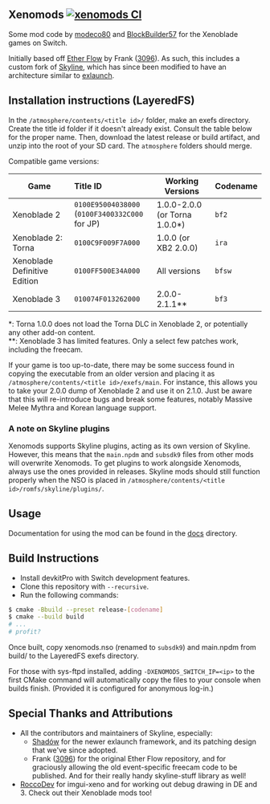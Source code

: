 ## Xenomods [![xenomods CI](https://github.com/BlockBuilder57/xenomods/actions/workflows/ci.yml/badge.svg)](https://github.com/BlockBuilder57/xenomods/actions/workflows/ci.yml)

Some mod code by [modeco80](https://github.com/modeco80) and [BlockBuilder57](https://github.com/BlockBuilder57) for the Xenoblade games on Switch.

Initially based off [Ether Flow](https://github.com/3096/ether) by Frank ([3096](https://github.com/3096)). As such, this includes a custom fork of [Skyline](https://github.com/skyline-dev/skyline/), which has since been modified to have an architecture similar to [exlaunch](https://github.com/shadowninja108/exlaunch).


## Installation instructions (LayeredFS)

In the `/atmosphere/contents/<title id>/` folder, make an exefs directory. Create the title id folder if it doesn't already exist. Consult the table below for the proper name. Then, download the latest release or build artifact, and unzip into the root of your SD card. The `atmosphere` folders should merge.

Compatible game versions:

| Game                         | Title ID                                           | Working Versions              | Codename |
|------------------------------|:---------------------------------------------------|-------------------------------|:---------|
| Xenoblade 2                  | `0100E95004038000`<br/>(`0100F3400332C000` for JP) | 1.0.0-2.0.0 (or Torna 1.0.0*) | `bf2`    |
| Xenoblade 2: Torna           | `0100C9F009F7A000`                                 | 1.0.0 (or XB2 2.0.0)          | `ira`    |
| Xenoblade Definitive Edition | `0100FF500E34A000`                                 | All versions                  | `bfsw`   |
| Xenoblade 3                  | `010074F013262000`                                 | 2.0.0-2.1.1**                 | `bf3`    |

*: Torna 1.0.0 does not load the Torna DLC in Xenoblade 2, or potentially any other add-on content.<br>
**: Xenoblade 3 has limited features. Only a select few patches work, including the freecam.

If your game is too up-to-date, there may be some success found in copying the executable from an older version and placing it as `/atmosphere/contents/<title id>/exefs/main`. For instance, this allows you to take your 2.0.0 dump of Xenoblade 2 and use it on 2.1.0. Just be aware that this will re-introduce bugs and break some features, notably Massive Melee Mythra and Korean language support.

### A note on Skyline plugins
Xenomods supports Skyline plugins, acting as its own version of Skyline. However, this means that the `main.npdm` and `subsdk9` files from other mods will overwrite Xenomods. To get plugins to work alongside Xenomods, always use the ones provided in releases. Skyline mods should still function properly when the NSO is placed in `/atmosphere/contents/<title id>/romfs/skyline/plugins/`. 

## Usage

Documentation for using the mod can be found in the [docs](docs) directory.

## Build Instructions

- Install devkitPro with Switch development features.
- Clone this repository with `--recursive`.
- Run the following commands:

```bash
$ cmake -Bbuild --preset release-[codename]
$ cmake --build build
# ...
# profit?
```

Once built, copy xenomods.nso (renamed to `subsdk9`) and main.npdm from build/ to the LayeredFS exefs directory.

For those with sys-ftpd installed, adding `-DXENOMODS_SWITCH_IP=<ip>` to the first CMake command will automatically copy the files to your console when builds finish. (Provided it is configured for anonymous log-in.)

## Special Thanks and Attributions

- All the contributors and maintainers of Skyline, especially:
  - [Shadów](https://github.com/shadowninja108) for the newer exlaunch framework, and its patching design that we've since adopted.
  - Frank ([3096](https://github.com/3096)) for the original Ether Flow repository, and for graciously allowing the old event-specific freecam code to be published. And for their really handy skyline-stuff library as well!
- [RoccoDev](https://github.com/RoccoDev) for imgui-xeno and for working out debug drawing in DE and 3. Check out their Xenoblade mods too!
